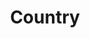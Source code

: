 ---
layout: category
id: country
nav: true
nav-order: 2
title: Country
intro: Discover a landscape of crisp morning walks, log-fired pubs and snowy fell-top expeditions. It may be cold, but there’s plenty to warm the soul out in the country...
contents:
  - p: Choose your country pile and pick an outfit to withstand the changeable British weather. Frosty morning walks offer unique refreshment, with dazzlingly sunny days matched by gorgeous wintry surroundings. Plus, nothing beats a roaring fire in a country pub after a long day’s hike, with seasonal fare to boot. Delicious.
  - p: Practical clothing doesn’t have to mean dull; men, add a touch of colour with a woollen overshirt and keep the worst of the weather at bay with a toasty gilet. For her, keep it understated with a cosy bobble jumper and classic Sussex jacket, the perfect country pairing. Nothing is cuter than a kid in dungarees. Layer underneath with a crew sweater and keep them warm with a fleecy coat.
offers-title: Head for the countryside with unmissable hotels

products:
  - id: womens
    name: Women
    link: https://www.fatface.com/women
    product-list:
      - id: 950550
        name: Beckie Bobble Jumper
        price: "49.50"
        link: https://www.fatface.com/women/clothing/knitwear/beckie-bobble-jumper/950550.html?dtm_channel=REF&dtm_source=SecEsc&dtm_campaign=Winter&dtm_content=womens
      - id: 948951
        name: Cashmere Blend Beanie
        price: "29.50"
        link: https://www.fatface.com/women/accessories/hats/cashmere-blend-beanie/948951.html?dtm_channel=REF&dtm_source=SecEsc&dtm_campaign=Winter&dtm_content=womens
      - id: 946760
        name: Harlow Superskinny Jeans
        price: "49.50"
        link: https://www.fatface.com/women/clothing/jeans/harlow-super-skinny-jeans/946760.html?dtm_channel=REF&dtm_source=SecEsc&dtm_campaign=Winter&dtm_content=womens
      - id: 945148
        name: Sussex Jacket
        price: "89.00"
        link: https://www.fatface.com/women/clothing/coats-jackets/sussex-jacket/945148.html?dtm_channel=REF&dtm_source=SecEsc&dtm_campaign=Winter&dtm_content=womens

  - id: mens
    name: Men
    link: https://www.fatface.com/men
    product-list:
      - id: 945450
        name: Cashmere Half Neck Sweat
        price: "99.00"
        link: https://www.fatface.com/men/clothing/knitwear/cashmere-half-neck-jumper/945450.html?dtm_channel=REF&dtm_source=SecEsc&dtm_campaign=Winter&dtm_content=mens
      - id: 945643
        name: Charlton Chino Charcoal
        price: "49.50"
        link: https://www.fatface.com/men/clothing/trousers-chinos/charlton-chinos/945643.html?dtm_channel=REF&dtm_source=SecEsc&dtm_campaign=Winter&dtm_content=mens
      - id: 945089
        name: Paignon Gilet
        price: "72.00"
        link: https://www.fatface.com/men/clothing/coats-jackets/paignton-gilet/945089.html?dtm_channel=REF&dtm_source=SecEsc&dtm_campaign=Winter&dtm_content=mens
      - id: 945071
        name: Broadsands Jacket
        price: "99.00"
        link: https://www.fatface.com/men/clothing/coats-jackets/broadsands-jacket/945071.html?dtm_channel=REF&dtm_source=SecEsc&dtm_campaign=Winter&dtm_content=mens
      - id: 947923
        name: Borg Lined Check Overshirt
        price: "69.00"
        link: https://www.fatface.com/men/clothing/shirts/borg-lined-check-overshirt/947923.html?dtm_channel=REF&dtm_source=SecEsc&dtm_campaign=Winter&dtm_content=mens

  - id: kids
    name: Kids
    link: https://www.fatface.com/kids
    product-list:
      - id: 946176
        name: Borg Zip Through Sweat
        price: "29.50"
        link: https://www.fatface.com/kids/boys-clothing/sweatshirts-hoodies/borg-zip-thru-sweat/946176.html?dtm_channel=REF&dtm_source=SecEsc&dtm_campaign=Winter&dtm_content=kids
      - id: 948886
        name: Flock Polkadot Crew Sweat
        price: "22.50"
        link: https://www.fatface.com/kids/girls-clothing/sweatshirts-hoodies/flock-polka-dot-crew-neck-sweat/948886.html?dtm_channel=REF&dtm_source=SecEsc&dtm_campaign=Winter&dtm_content=kids
      - id: 946750
        name: Forest Mosedale Beanie
        price: "12.50"
        link: https://www.fatface.com/kids/boys-footwear-accessories/hats/mosedale-beanie/946750.html?dtm_channel=REF&dtm_source=SecEsc&dtm_campaign=Winter&dtm_content=kids
      - id: 949029
        name: Heavyweight Graphic Tee
        price: "12.50"
        link: https://www.fatface.com/kids/boys-clothing/t-shirts-polos/heavyweight-graphic-t-shirt/949029.html?dtm_channel=REF&dtm_source=SecEsc&dtm_campaign=Winter&dtm_content=kids
      - id: 947849
        name: Mulberry Cord Dungarees
        price: "24.00"
        link: https://www.fatface.com/kids/girls-clothing/jeans-shorts-trousers/cord-dungarees/947849.html?dtm_channel=REF&dtm_source=SecEsc&dtm_campaign=Winter&dtm_content=kid
      - id: 948794
        name: Rachel Beanie
        price: "12.50"
        link: https://www.fatface.com/kids/girls-footwear-accessories/hats/rachel-turn-up-stripe-beanie/948794.html?dtm_channel=REF&dtm_source=SecEsc&dtm_campaign=Winter&dtm_content=kids
---